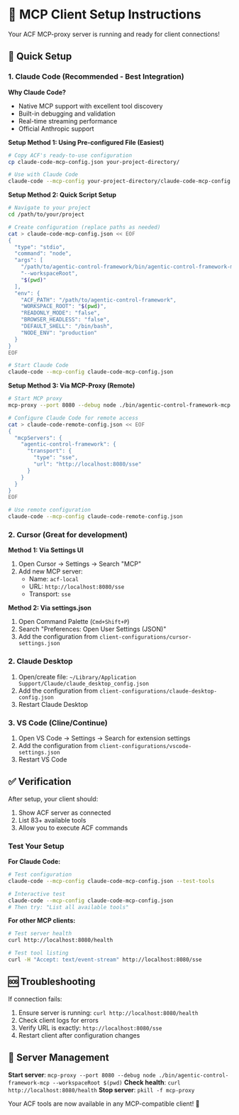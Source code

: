 # 🔧 MCP Client Setup Instructions

Your ACF MCP-proxy server is running and ready for client connections!

## 🚀 Quick Setup

### 1. **Claude Code** (Recommended - Best Integration)

**Why Claude Code?**
- Native MCP support with excellent tool discovery
- Built-in debugging and validation
- Real-time streaming performance
- Official Anthropic support

**Setup Method 1: Using Pre-configured File (Easiest)**
```bash
# Copy ACF's ready-to-use configuration
cp claude-code-mcp-config.json your-project-directory/

# Use with Claude Code
claude-code --mcp-config your-project-directory/claude-code-mcp-config.json
```

**Setup Method 2: Quick Script Setup**
```bash
# Navigate to your project
cd /path/to/your/project

# Create configuration (replace paths as needed)
cat > claude-code-mcp-config.json << EOF
{
  "type": "stdio",
  "command": "node",
  "args": [
    "/path/to/agentic-control-framework/bin/agentic-control-framework-mcp",
    "--workspaceRoot",
    "$(pwd)"
  ],
  "env": {
    "ACF_PATH": "/path/to/agentic-control-framework",
    "WORKSPACE_ROOT": "$(pwd)",
    "READONLY_MODE": "false",
    "BROWSER_HEADLESS": "false",
    "DEFAULT_SHELL": "/bin/bash",
    "NODE_ENV": "production"
  }
}
EOF

# Start Claude Code
claude-code --mcp-config claude-code-mcp-config.json
```

**Setup Method 3: Via MCP-Proxy (Remote)**
```bash
# Start MCP proxy
mcp-proxy --port 8080 --debug node ./bin/agentic-control-framework-mcp --workspaceRoot $(pwd)

# Configure Claude Code for remote access
cat > claude-code-remote-config.json << EOF
{
  "mcpServers": {
    "agentic-control-framework": {
      "transport": {
        "type": "sse",
        "url": "http://localhost:8080/sse"
      }
    }
  }
}
EOF

# Use remote configuration
claude-code --mcp-config claude-code-remote-config.json
```

### 2. **Cursor** (Great for development)

**Method 1: Via Settings UI**
1. Open Cursor → Settings → Search "MCP"
2. Add new MCP server:
   - Name: `acf-local`
   - URL: `http://localhost:8080/sse`
   - Transport: `sse`

**Method 2: Via settings.json**
1. Open Command Palette (`Cmd+Shift+P`)
2. Search "Preferences: Open User Settings (JSON)"
3. Add the configuration from `client-configurations/cursor-settings.json`

### 2. **Claude Desktop**

1. Open/create file: `~/Library/Application Support/Claude/claude_desktop_config.json`
2. Add the configuration from `client-configurations/claude-desktop-config.json`
3. Restart Claude Desktop

### 3. **VS Code (Cline/Continue)**

1. Open VS Code → Settings → Search for extension settings
2. Add the configuration from `client-configurations/vscode-settings.json`
3. Restart VS Code

## ✅ Verification

After setup, your client should:
1. Show ACF server as connected
2. List 83+ available tools
3. Allow you to execute ACF commands

### Test Your Setup

**For Claude Code:**
```bash
# Test configuration
claude-code --mcp-config claude-code-mcp-config.json --test-tools

# Interactive test
claude-code --mcp-config claude-code-mcp-config.json
# Then try: "List all available tools"
```

**For other MCP clients:**
```bash
# Test server health
curl http://localhost:8080/health

# Test tool listing
curl -H "Accept: text/event-stream" http://localhost:8080/sse
```

## 🆘 Troubleshooting

If connection fails:
1. Ensure server is running: `curl http://localhost:8080/health`
2. Check client logs for errors
3. Verify URL is exactly: `http://localhost:8080/sse`
4. Restart client after configuration changes

## 🔄 Server Management

**Start server**: `mcp-proxy --port 8080 --debug node ./bin/agentic-control-framework-mcp --workspaceRoot $(pwd)`
**Check health**: `curl http://localhost:8080/health`
**Stop server**: `pkill -f mcp-proxy`

Your ACF tools are now available in any MCP-compatible client! 🎉
